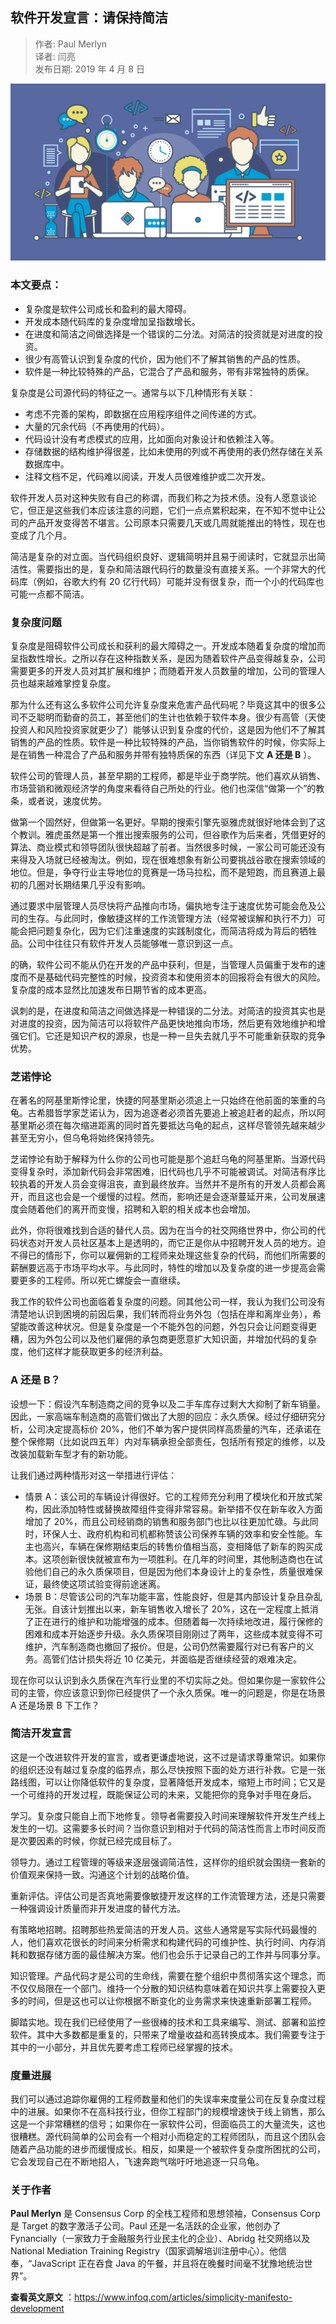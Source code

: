 ## 软件开发宣言：请保持简洁  

> 作者: Paul Merlyn  
> 译者: 闫亮  
> 发布日期: 2019 年 4 月 8 日  

![image](images/1904-rjkfxyqbcjj-0.png)

### 本文要点：

* 复杂度是软件公司成长和盈利的最大障碍。
* 开发成本随代码库的复杂度增加呈指数增长。
* 在进度和简洁之间做选择是一个错误的二分法。对简洁的投资就是对进度的投资。
* 很少有高管认识到复杂度的代价，因为他们不了解其销售的产品的性质。
* 软件是一种比较特殊的产品，它混合了产品和服务，带有非常独特的质保。

复杂度是公司源代码的特征之一。通常与以下几种情形有关联：

* 考虑不完善的架构，即数据在应用程序组件之间传递的方式。
* 大量的冗余代码（不再使用的代码）。
* 代码设计没有考虑模式的应用，比如面向对象设计和依赖注入等。
* 存储数据的结构维护得很差，比如未使用的列或不再使用的表仍然存储在关系数据库中。
* 注释文档不足，代码难以阅读，开发人员很难维护或二次开发。

软件开发人员对这种失败有自己的称谓，而我们称之为技术债。没有人愿意谈论它，但正是这些我们本应该注意的问题，它们一点点累积起来，在不知不觉中让公司的产品开发变得苦不堪言。公司原本只需要几天或几周就能推出的特性，现在也变成了几个月。

简洁是复杂的对立面。当代码组织良好、逻辑简明并且易于阅读时，它就显示出简洁性。需要指出的是，复杂和简洁跟代码行的数量没有直接关系。一个非常大的代码库（例如，谷歌大约有 20 亿行代码）可能并没有很复杂，而一个小的代码库也可能一点都不简洁。

### 复杂度问题

复杂度是阻碍软件公司成长和获利的最大障碍之一。开发成本随着复杂度的增加而呈指数性增长。之所以存在这种指数关系，是因为随着软件产品变得越复杂，公司需要更多的开发人员对其扩展和维护；而随着开发人员数量的增加，公司的管理人员也越来越难掌控复杂度。

那为什么还有这么多软件公司允许复杂度来危害产品代码呢？毕竟这其中的很多公司不乏聪明而勤奋的员工，甚至他们的生计也依赖于软件本身。很少有高管（天使投资人和风险投资家就更少了）能够认识到复杂度的代价，这是因为他们不了解其销售的产品的性质。软件是一种比较特殊的产品，当你销售软件的时候，你实际上是在销售一种混合了产品和服务并带有独特质保的东西（详见下文 **A 还是 B** ）。

软件公司的管理人员，甚至早期的工程师，都是毕业于商学院。他们喜欢从销售、市场营销和微观经济学的角度来看待自己所处的行业。他们也深信“做第一个”的教条，或者说，速度优势。

做第一个固然好，但做第一名更好。早期的搜索引擎先驱雅虎就很好地体会到了这个教训。雅虎虽然是第一个推出搜索服务的公司，但谷歌作为后来者，凭借更好的算法、商业模式和领导团队很快超越了前者。当然很多时候，一家公司可能还没有来得及入场就已经被淘汰。例如，现在很难想象有新公司要挑战谷歌在搜索领域的地位。但是，争夺行业主导地位的竞赛是一场马拉松，而不是短跑，而且赛道上最初的几圈对长期结果几乎没有影响。

通过要求中层管理人员尽快将产品推向市场，偏执地专注于速度优势可能会危及公司的生存。与此同时，像敏捷这样的工作流管理方法（经常被误解和执行不力）可能会把问题复杂化，因为它们注重速度的实践制度化，而简洁将成为背后的牺牲品。公司中往往只有软件开发人员能够唯一意识到这一点。

的确，软件公司不能从仍在开发的产品中获利，但是，当管理人员偏重于发布的速度而不是基础代码完整性的时候，投资资本和使用资本的回报将会有很大的风险。复杂度的成本显然比加速发布日期节省的成本更高。

讽刺的是，在进度和简洁之间做选择是一种错误的二分法。对简洁的投资其实也是对进度的投资，因为简洁可以将软件产品更快地推向市场，然后更有效地维护和增强它们。它还是知识产权的源泉，也是一种一旦失去就几乎不可能重新获取的竞争优势。

### 芝诺悖论

在著名的阿基里斯悖论里，快捷的阿基里斯必须追上一只始终在他前面的笨重的乌龟。古希腊哲学家芝诺认为，因为追逐者必须首先要追上被追赶者的起点，所以阿基里斯必须在每次缩进距离的同时首先要抵达乌龟的起点，这样尽管领先越来越少甚至无穷小，但乌龟将始终保持领先。

芝诺悖论有助于解释为什么你的公司也可能是那个追赶乌龟的阿基里斯。当源代码变得复杂时，添加新代码会非常困难，旧代码也几乎不可能被调试。对简洁有序比较执着的开发人员会变得沮丧，直到最终放弃。当然并不是所有的开发人员都会离开，而且这也会是一个缓慢的过程。然而，影响还是会逐渐蔓延开来，公司发展速度会随着他们的离开而变慢，招聘和入职的相关成本也会增加。

此外，你将很难找到合适的替代人员。因为在当今的社交网络世界中，你公司的代码状态对开发人员社区基本上是透明的，而它正是你从中招聘开发人员的地方。迫不得已的情形下，你可以雇佣新的工程师来处理这些复杂的代码，而他们所需要的薪酬要远高于市场平均水平。与此同时，特性的增加以及复杂度的进一步提高会需要更多的工程师。所以死亡螺旋会一直继续。

我工作的软件公司也面临着复杂度的问题。同其他公司一样，我认为我们公司没有清楚地认识到困境的前因后果，我们转而将业务外包（包括在岸和离岸业务），希望能改善这种状况。但是复杂度是一个不能外包的问题，外包只会让问题变得更糟，因为外包公司以及他们雇佣的承包商更愿意扩大知识面，并增加代码的复杂度，他们这样才能获取更多的经济利益。

### A 还是 B？

设想一下：假设汽车制造商之间的竞争以及二手车库存过剩大大抑制了新车销量。因此，一家高端车制造商的高管们做出了大胆的回应：永久质保。经过仔细研究分析，公司决定提高标价 20%，他们不单为客户提供同样高质量的汽车，还承诺在整个保修期（比如说四五年）内对车辆承担全部责任，包括所有预定的维修，以及改装加载新车型才有的新功能。

让我们通过两种情形对这一举措进行评估：

* 情景 A：该公司的车辆设计得很好。它的工程师充分利用了模块化和开放式架构，因此添加特性或替换故障组件变得非常容易。新举措不仅在新车收入方面增加了 20%，而且公司经销商的销售和服务部门也比以往更加忙碌。与此同时，环保人士、政府机构和司机都称赞该公司保养车辆的效率和安全性能。车主也高兴，车辆在保修期结束后的转售价值相当高，变相降低了新车的购买成本。这项创新很快就被宣布为一项胜利。在几年的时间里，其他制造商也在试验他们自己的永久质保项目，但是因为他们本身设计上的复杂性，质量很难保证，最终使这项试验变得前途迷离。
* 场景 B：尽管该公司的汽车功能丰富，性能良好，但是其内部设计复杂且杂乱无张。自该计划推出以来，新车销售收入增长了 20%，这在一定程度上抵消了正在进行的维护和功能增强的成本。但随着每一次持续地改进，履行保修的困难和成本开始逐步升级。永久质保项目刚刚过了两年，这些成本就变得不可维护，汽车制造商也撤回了报价。但是，公司仍然需要履行对已有客户的义务。高管们估计损失将近 10 亿美元，并面临是否继续经营的艰难决定。

现在你可以认识到永久质保在汽车行业里的不切实际之处。但如果你是一家软件公司的主管，你应该意识到你已经提供了一个永久质保。唯一的问题是，你是在场景 A 还是场景 B 下工作？

### 简洁开发宣言

这是一个改进软件开发的宣言，或者更谦虚地说，这不过是请求尊重常识。如果你的组织还没有越过复杂度的临界点，那么尽快按照下面的处方进行补救。它是一张路线图，可以让你降低软件的复杂度，显著降低开发成本，缩短上市时间；它又是一个可维持的开发过程，既能保证公司的未来，又能把你的竞争对手甩在身后。

学习。复杂度只能自上而下地修复。领导者需要投入时间来理解软件开发生产线上发生的一切。这需要多长时间？当你意识到相对于代码的简洁性而言上市时间反而是次要因素的时候，你就已经完成目标了。

领导力。通过工程管理的等级来逐层强调简洁性，这样你的组织就会围绕一套新的价值观来保持一致。沟通这个计划的战略价值。

重新评估。评估公司是否真地需要像敏捷开发这样的工作流管理方法，还是只需要一种强调设计质量而非开发进度的替代方法。

有策略地招聘。招聘那些热爱简洁的开发人员。这些人通常是写实际代码最慢的人，他们喜欢花很长的时间来分析需求和构建代码的可维护性、执行时间、内存消耗和数据存储方面的最佳解决方案。他们也会乐于记录自己的工作并与同事分享。

知识管理。产品代码才是公司的生命线，需要在整个组织中贯彻落实这个理念，而不仅仅局限在一个部门。维持一个分散的知识结构意味着在知识共享上需要投入更多的时间，但是这也可以让你根据不断变化的业务需求来快速重新部署工程师。

脚踏实地。现在我们已经使用了一些很棒的技术和工具来编写、测试、部署和监控软件。其中大多数都是重复的，只带来了增量收益和高转换成本。我们需要专注于其中的一小部分，并且优先要考虑工程师已经掌握的技术。

### 度量进展

我们可以通过追踪你雇佣的工程师数量和他们的失误率来度量公司在反复杂度过程中的进展。如果你不在高科技行业，但你工程部门的规模增速快于线上销售，那么这是一个非常糟糕的信号；如果你在一家软件公司，但面临员工的大量流失，这也很糟糕。源代码简单的公司会有一个相对小而稳定的工程师团队，而且这个团队会随着产品功能的进步而缓慢成长。相反，如果是一个被软件复杂度所困扰的公司，它会发现自己在不断地招人，飞速奔跑气喘吁吁地追逐一只乌龟。

### 关于作者

**Paul Merlyn** 是 Consensus Corp 的全栈工程师和思想领袖，Consensus Corp 是 Target 的数字激活子公司。Paul 还是一名活跃的企业家，他创办了 Fynancially（一家致力于金融服务行业民主化的企业）、Abridg 社交网络以及 National Mediation Training Registry（国家调解培训注册中心）。他信奉，“JavaScript 正在吞食 Java 的午餐，并且将在晚餐时间毫不犹豫地统治世界”。

**查看英文原文** ：<https://www.infoq.com/articles/simplicity-manifesto-development>
